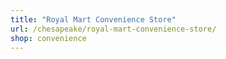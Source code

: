 ```yaml
---
title: "Royal Mart Convenience Store"
url: /chesapeake/royal-mart-convenience-store/
shop: convenience
---
```

